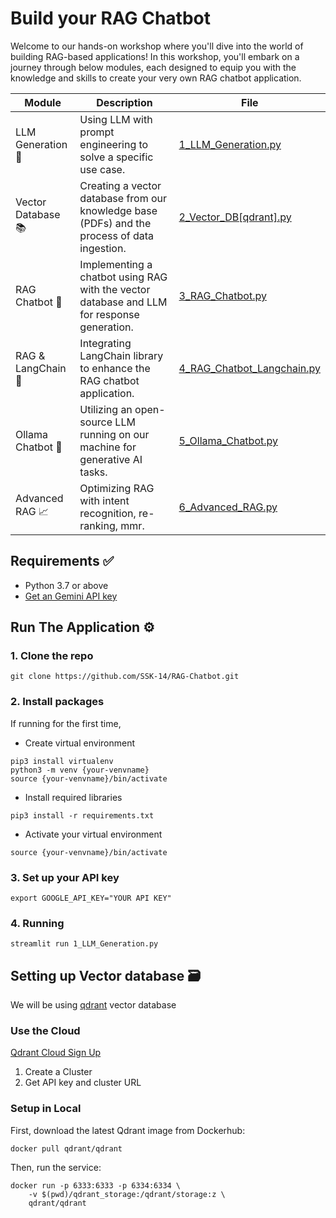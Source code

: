 # Build your RAG Chatbot

Welcome to our hands-on workshop where you'll dive into the world of building RAG-based applications! In this workshop, you'll embark on a journey through below modules, each designed to equip you with the knowledge and skills to create your very own RAG chatbot application.

| Module                       | Description                                                                                     | File              |
|-----------------------------|-------------------------------------------------------------------------------------------------|------------------------|
| LLM Generation 🔮           | Using LLM with prompt engineering to solve a specific use case.                                 | [1_LLM_Generation.py](1_LLM_Generation.py) |
| Vector Database 📚          | Creating a vector database from our knowledge base (PDFs) and the process of data ingestion.     | [2_Vector_DB[qdrant].py](2_Vector_DB[qdrant].py) |
| RAG Chatbot 🤖             | Implementing a chatbot using RAG with the vector database and LLM for response generation.       | [3_RAG_Chatbot.py](3_RAG_Chatbot.py) |
| RAG & LangChain 🔗 | Integrating LangChain library to enhance the RAG chatbot application.                             | [4_RAG_Chatbot_Langchain.py](4_RAG_Chatbot_Langchain.py) |
| Ollama Chatbot 🦙          | Utilizing an open-source LLM running on our machine for generative AI tasks.                     | [5_Ollama_Chatbot.py](5_Ollama_Chatbot.py) |
| Advanced RAG 📈          | Optimizing RAG with intent recognition, re-ranking, mmr.                     | [6_Advanced_RAG.py](6_Advanced_RAG.py) |

## Requirements ✅
- Python 3.7 or above
- [Get an Gemini API key](https://makersuite.google.com/app/apikey) 

## Run The Application ⚙️

### 1. Clone the repo
```
git clone https://github.com/SSK-14/RAG-Chatbot.git
```

### 2. Install packages
If running for the first time,

- Create virtual environment
```
pip3 install virtualenv
python3 -m venv {your-venvname}
source {your-venvname}/bin/activate
```

- Install required libraries
```
pip3 install -r requirements.txt
```

- Activate your virtual environment
```
source {your-venvname}/bin/activate
```

### 3. Set up your API key
```
export GOOGLE_API_KEY="YOUR API KEY"
```

### 4. Running
```
streamlit run 1_LLM_Generation.py 
```

## Setting up Vector database 🗃️

We will be using [qdrant](https://qdrant.tech/documentation/overview/) vector database

### Use the Cloud 

[Qdrant Cloud Sign Up](https://cloud.qdrant.io/login) 

1. Create a Cluster 
2. Get API key and cluster URL

### Setup in Local
First, download the latest Qdrant image from Dockerhub:
```
docker pull qdrant/qdrant
```
Then, run the service:
```
docker run -p 6333:6333 -p 6334:6334 \
    -v $(pwd)/qdrant_storage:/qdrant/storage:z \
    qdrant/qdrant
```